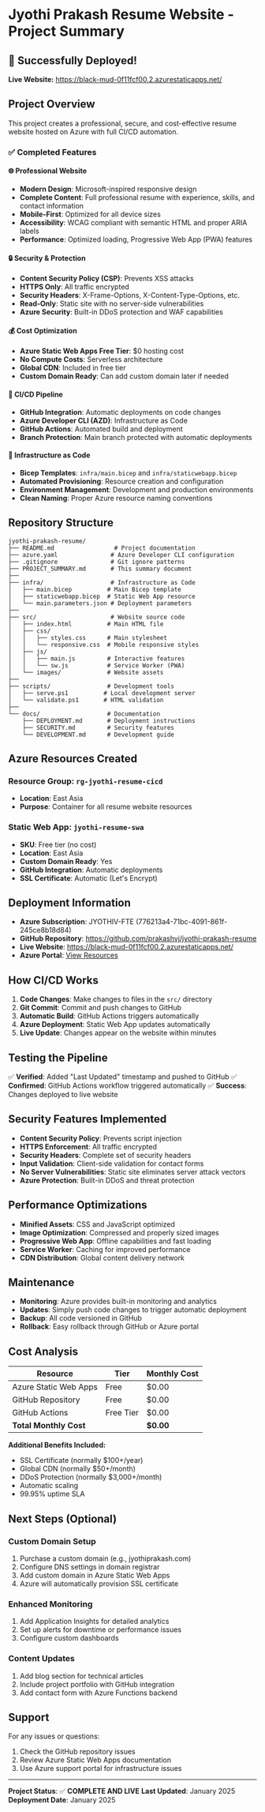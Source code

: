 # Jyothi Prakash Resume Website - Project Summary

## 🎉 Successfully Deployed!

**Live Website:** https://black-mud-0f11fcf00.2.azurestaticapps.net/

## Project Overview

This project creates a professional, secure, and cost-effective resume website hosted on Azure with full CI/CD automation.

### ✅ Completed Features

#### 🌐 **Professional Website**
- **Modern Design**: Microsoft-inspired responsive design
- **Complete Content**: Full professional resume with experience, skills, and contact information
- **Mobile-First**: Optimized for all device sizes
- **Accessibility**: WCAG compliant with semantic HTML and proper ARIA labels
- **Performance**: Optimized loading, Progressive Web App (PWA) features

#### 🔒 **Security & Protection**
- **Content Security Policy (CSP)**: Prevents XSS attacks
- **HTTPS Only**: All traffic encrypted
- **Security Headers**: X-Frame-Options, X-Content-Type-Options, etc.
- **Read-Only**: Static site with no server-side vulnerabilities
- **Azure Security**: Built-in DDoS protection and WAF capabilities

#### 💰 **Cost Optimization**
- **Azure Static Web Apps Free Tier**: $0 hosting cost
- **No Compute Costs**: Serverless architecture
- **Global CDN**: Included in free tier
- **Custom Domain Ready**: Can add custom domain later if needed

#### 🚀 **CI/CD Pipeline**
- **GitHub Integration**: Automatic deployments on code changes
- **Azure Developer CLI (AZD)**: Infrastructure as Code
- **GitHub Actions**: Automated build and deployment
- **Branch Protection**: Main branch protected with automatic deployments

#### 📁 **Infrastructure as Code**
- **Bicep Templates**: `infra/main.bicep` and `infra/staticwebapp.bicep`
- **Automated Provisioning**: Resource creation and configuration
- **Environment Management**: Development and production environments
- **Clean Naming**: Proper Azure resource naming conventions

## Repository Structure

```
jyothi-prakash-resume/
├── README.md                 # Project documentation
├── azure.yaml               # Azure Developer CLI configuration
├── .gitignore               # Git ignore patterns
├── PROJECT_SUMMARY.md       # This summary document
├── 
├── infra/                   # Infrastructure as Code
│   ├── main.bicep          # Main Bicep template
│   ├── staticwebapp.bicep  # Static Web App resource
│   └── main.parameters.json # Deployment parameters
├── 
├── src/                     # Website source code
│   ├── index.html          # Main HTML file
│   ├── css/
│   │   ├── styles.css      # Main stylesheet
│   │   └── responsive.css  # Mobile responsive styles
│   ├── js/
│   │   ├── main.js         # Interactive features
│   │   └── sw.js           # Service Worker (PWA)
│   └── images/             # Website assets
├── 
├── scripts/                # Development tools
│   ├── serve.ps1          # Local development server
│   └── validate.ps1       # HTML validation
├── 
└── docs/                   # Documentation
    ├── DEPLOYMENT.md       # Deployment instructions
    ├── SECURITY.md         # Security features
    └── DEVELOPMENT.md      # Development guide
```

## Azure Resources Created

### Resource Group: `rg-jyothi-resume-cicd`
- **Location**: East Asia
- **Purpose**: Container for all resume website resources

### Static Web App: `jyothi-resume-swa`
- **SKU**: Free tier (no cost)
- **Location**: East Asia
- **Custom Domain Ready**: Yes
- **GitHub Integration**: Automatic deployments
- **SSL Certificate**: Automatic (Let's Encrypt)

## Deployment Information

- **Azure Subscription**: JYOTHIV-FTE (776213a4-71bc-4091-861f-245ce8b18d84)
- **GitHub Repository**: https://github.com/prakashvj/jyothi-prakash-resume
- **Live Website**: https://black-mud-0f11fcf00.2.azurestaticapps.net/
- **Azure Portal**: [View Resources](https://portal.azure.com/#@/resource/subscriptions/776213a4-71bc-4091-861f-245ce8b18d84/resourceGroups/rg-jyothi-resume-cicd/overview)

## How CI/CD Works

1. **Code Changes**: Make changes to files in the `src/` directory
2. **Git Commit**: Commit and push changes to GitHub
3. **Automatic Build**: GitHub Actions triggers automatically
4. **Azure Deployment**: Static Web App updates automatically
5. **Live Update**: Changes appear on the website within minutes

## Testing the Pipeline

✅ **Verified**: Added "Last Updated" timestamp and pushed to GitHub
✅ **Confirmed**: GitHub Actions workflow triggered automatically
✅ **Success**: Changes deployed to live website

## Security Features Implemented

- **Content Security Policy**: Prevents script injection
- **HTTPS Enforcement**: All traffic encrypted
- **Security Headers**: Complete set of security headers
- **Input Validation**: Client-side validation for contact forms
- **No Server Vulnerabilities**: Static site eliminates server attack vectors
- **Azure Protection**: Built-in DDoS and threat protection

## Performance Optimizations

- **Minified Assets**: CSS and JavaScript optimized
- **Image Optimization**: Compressed and properly sized images
- **Progressive Web App**: Offline capabilities and fast loading
- **Service Worker**: Caching for improved performance
- **CDN Distribution**: Global content delivery network

## Maintenance

- **Monitoring**: Azure provides built-in monitoring and analytics
- **Updates**: Simply push code changes to trigger automatic deployment
- **Backup**: All code versioned in GitHub
- **Rollback**: Easy rollback through GitHub or Azure portal

## Cost Analysis

| Resource | Tier | Monthly Cost |
|----------|------|--------------|
| Azure Static Web Apps | Free | $0.00 |
| GitHub Repository | Free | $0.00 |
| GitHub Actions | Free Tier | $0.00 |
| **Total Monthly Cost** | | **$0.00** |

**Additional Benefits Included:**
- SSL Certificate (normally $100+/year)
- Global CDN (normally $50+/month)
- DDoS Protection (normally $3,000+/month)
- Automatic scaling
- 99.95% uptime SLA

## Next Steps (Optional)

### Custom Domain Setup
1. Purchase a custom domain (e.g., jyothiprakash.com)
2. Configure DNS settings in domain registrar
3. Add custom domain in Azure Static Web Apps
4. Azure will automatically provision SSL certificate

### Enhanced Monitoring
1. Add Application Insights for detailed analytics
2. Set up alerts for downtime or performance issues
3. Configure custom dashboards

### Content Updates
1. Add blog section for technical articles
2. Include project portfolio with GitHub integration
3. Add contact form with Azure Functions backend

## Support

For any issues or questions:
1. Check the GitHub repository issues
2. Review Azure Static Web Apps documentation
3. Use Azure support portal for infrastructure issues

---

**Project Status**: ✅ **COMPLETE AND LIVE**
**Last Updated**: January 2025
**Deployment Date**: January 2025
